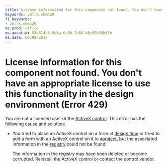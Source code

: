 ```yaml
---
title: License information for this component not found. You don't have an appropriate license to use this functionality in the design environment (Error 429)
keywords: vblr6.chm429
f1_keywords:
- vblr6.chm429
ms.prod: office
ms.assetid: 93d514a8-8d6a-6c96-7a84-b8e92b65b58b
ms.date: 06/08/2017
---
```



# License information for this component not found. You don't have an appropriate license to use this functionality in the design environment (Error 429)

You are not a licensed user of the [ActiveX control](../../Glossary/vbe-glossary.md#activex-control). This error has the following cause and solution:



- You tried to place an ActiveX control on a form at [design time](../../Glossary/vbe-glossary.md#design-time) or tried to add a form with an ActiveX control on it to a[project](../../Glossary/vbe-glossary.md#project), but the associated information in the [registry](../../Glossary/vbe-glossary.md#registry) could not be found.
    
    The information in the registry may have been deleted or become corrupted. Reinstall the ActiveX control or contact the control vendor.
    


